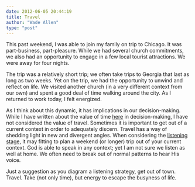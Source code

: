 ```yaml
---
date: 2012-06-05 20:44:19
title: Travel
author: "Wade Allen"
type: "post"
---
```


This past weekend, I was able to join my family on trip to Chicago. It was part-business, part-pleasure. While we had several church commitments, we also had an opportunity to engage in a few local tourist attractions. We were away for four nights. 

The trip was a relatively short trip; we often take trips to Georgia that last as long as two weeks. Yet on the trip, we had the opportunity to unwind and reflect on life. We visited another church (in a very different context from our own) and spent a good deal of time walking around the city. As I returned to work today, I felt energized. 

As I think about this dynamic, it has implications in our decision-making. While I have written about the value of time [here](http://www.discerningchurch.org/in-a-hurry/) in decision-making, I have not considered the value of travel. Sometimes it is important to get out of a current context in order to adequately discern. Travel has a way of shedding light in new and divergent angles. When considering the [listening stage](http://www.discerningchurch.org/stage-two-listening/), it may fitting to plan a weekend (or longer) trip out of your current context. God is able to speak in any context; yet I am not sure we listen as well at home. We often need to break out of normal patterns to hear His voice.

Just a suggestion as you diagram a listening strategy, get out of town. Travel. Take (not only time), but energy to escape the busyness of life.
